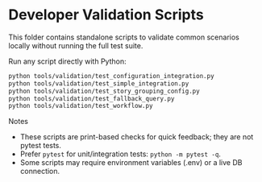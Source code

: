 # Developer Validation Scripts

This folder contains standalone scripts to validate common scenarios locally without running the full test suite.

Run any script directly with Python:

```bash
python tools/validation/test_configuration_integration.py
python tools/validation/test_simple_integration.py
python tools/validation/test_story_grouping_config.py
python tools/validation/test_fallback_query.py
python tools/validation/test_workflow.py
```

Notes
- These scripts are print-based checks for quick feedback; they are not pytest tests.
- Prefer `pytest` for unit/integration tests: `python -m pytest -q`.
- Some scripts may require environment variables (.env) or a live DB connection.
